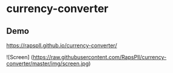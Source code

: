 ﻿# currency-converter
 
 ## Demo 
 
 https://rapspll.github.io/currency-converter/
 
 

![Screen] (https://raw.githubusercontent.com/RapsPll/currency-converter/master/img/screen.jpg)

